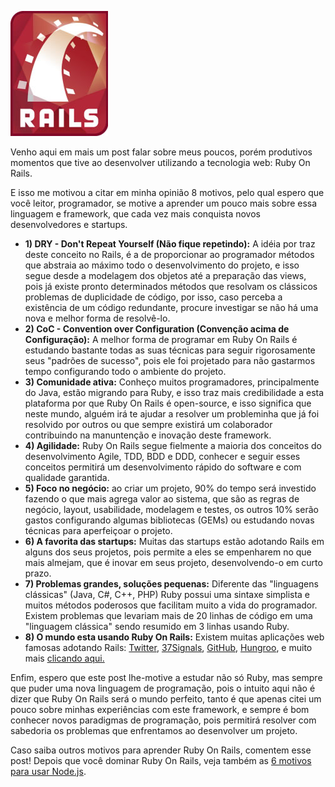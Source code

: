 ![Ruby On Rails](images/rails-logo.jpg "Ruby On Rails")

Venho aqui em mais um post falar sobre meus poucos, porém produtivos momentos que tive ao desenvolver utilizando a tecnologia web: Ruby On Rails.

E isso me motivou a citar em minha opinião 8 motivos, pelo qual espero que você leitor, programador, se motive a aprender um pouco mais sobre essa linguagem e framework, que cada vez mais conquista novos desenvolvedores e startups.

*   **1) DRY - Don't Repeat Yourself (Não fique repetindo):** A idéia por traz deste conceito no Rails, é a de proporcionar ao programador métodos que abstraia ao máximo todo o desenvolvimento do projeto, e isso segue desde a modelagem dos objetos até a preparação das views, pois já existe pronto determinados métodos que resolvam os clássicos problemas de duplicidade de código, por isso, caso perceba a existência de um código redundante, procure investigar se não há uma nova e melhor forma de resolvê-lo.
*   **2) CoC - Convention over Configuration (Convenção acima de Configuração):** A melhor forma de programar em Ruby On Rails é estudando bastante todas as suas técnicas para seguir rigorosamente seus "padrões de sucesso", pois ele foi projetado para não gastarmos tempo configurando todo o ambiente do projeto.
*   **3) Comunidade ativa:** Conheço muitos programadores, principalmente do Java, estão migrando para Ruby, e isso traz mais credibilidade a esta plataforma por que Ruby On Rails é open-source, e isso significa que neste mundo, alguém irá te ajudar a resolver um probleminha que já foi resolvido por outros ou que sempre existirá um colaborador contribuindo na manuntenção e inovação deste framework.
*   **4) Agilidade:** Ruby On Rails segue fielmente a maioria dos conceitos do desenvolvimento Agile, TDD, BDD e DDD, conhecer e seguir esses conceitos permitirá um desenvolvimento rápido do software e com qualidade garantida.
*   **5) Foco no negócio:** ao criar um projeto, 90% do tempo será investido fazendo o que mais agrega valor ao sistema, que são as regras de negócio, layout, usabilidade, modelagem e testes, os outros 10% serão gastos configurando algumas bibliotecas (GEMs) ou estudando novas técnicas para aperfeiçoar o projeto.
*   **6) A favorita das startups:** Muitas das startups estão adotando Rails em alguns dos seus projetos, pois permite a eles se empenharem no que mais almejam, que é inovar em seus projeto, desenvolvendo-o em curto prazo.
*   **7) Problemas grandes, soluções pequenas:** Diferente das "linguagens clássicas" (Java, C#, C++, PHP) Ruby possui uma sintaxe simplista e muitos métodos poderosos que facilitam muito a vida do programador. Existem problemas que levariam mais de 20 linhas de código em uma "linguagem clássica" sendo resumido em 3 linhas usando Ruby.
*   **8) O mundo esta usando Ruby On Rails:** Existem muitas aplicações web famosas adotando Rails: [Twitter](http://twitter.com), [37Signals](http://37signals.com/), [GitHub](http://github.com/), [Hungroo](http://hungroo.com/), e muito mais [clicando aqui.](http://rubyonrails.com.br/aplicacoes)

Enfim, espero que este post lhe-motive a estudar não só Ruby, mas sempre que puder uma nova linguagem de programação, pois o intuito aqui não é dizer que Ruby On Rails será o mundo perfeito, tanto é que apenas citei um pouco sobre minhas experiências com este framework, e sempre é bom conhecer novos paradigmas de programação, pois permitirá resolver com sabedoria os problemas que enfrentamos ao desenvolver um projeto.

Caso saiba outros motivos para aprender Ruby On Rails, comentem esse post! Depois que você dominar Ruby On Rails, veja também as [6 motivos para usar Node.js]({{site.url}}/6-motivos-para-usar-nodejs).